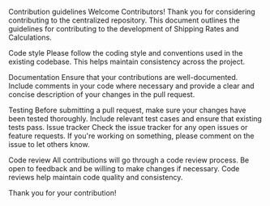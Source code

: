 Contribution guidelines
Welcome Contributors!
Thank you for considering contributing to the centralized repository. This 
document outlines the guidelines for contributing to the development of 
Shipping Rates and Calculations.

Code style
Please follow the coding style and conventions used in the existing codebase. 
This helps maintain consistency across the project.

Documentation
Ensure that your contributions are well-documented. Include comments in your 
code where necessary and provide a clear and concise description of your 
changes in the pull request.

Testing
Before submitting a pull request, make sure your changes have been tested 
thoroughly. Include relevant test cases and ensure that existing tests pass.
Issue tracker
Check the issue tracker for any open issues or feature requests. If you're 
working on something, please comment on the issue to let others know.

Code review
All contributions will go through a code review process. Be open to feedback 
and be willing to make changes if necessary. Code reviews help maintain code 
quality and consistency.

Thank you for your contribution!
